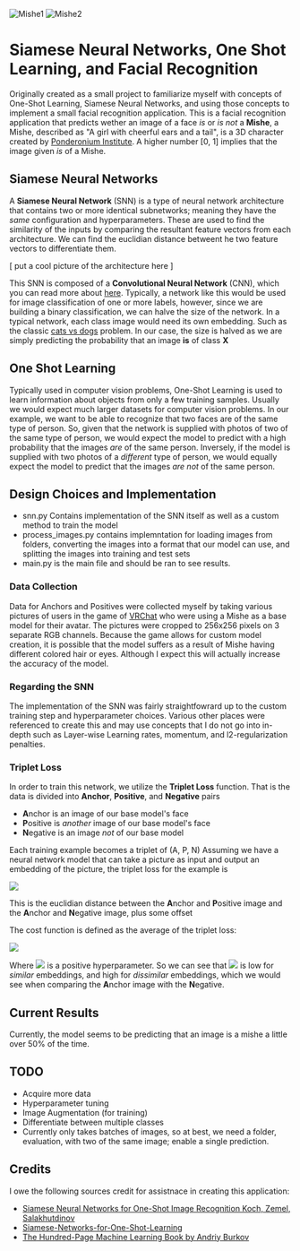 ![Mishe1](https://imgur.com/VV1FaoI.png) ![Mishe2](https://imgur.com/oxFJfKM.jpg)

# Siamese Neural Networks, One Shot Learning, and Facial Recognition

Originally created as a small project to familiarize myself with concepts of One-Shot Learning, Siamese Neural Networks, and using those concepts to implement a small facial recognition application.
This is a facial recognition application that predicts wether an image of a face _is_ or _is not_ a **Mishe**, a Mishe, described as "A girl with cheerful ears and a tail", is a 3D character created by [Ponderonium Institute](https://ponderogen.booth.pm/items/1256087).
A higher number [0, 1] implies that the image given _is_ of a Mishe.

## Siamese Neural Networks

A **Siamese Neural Network** (SNN) is a type of neural network architecture that contains two or more identical subnetworks; meaning they have the _same_ configuration and hyperparameters.
These are used to find the similarity of the inputs by comparing the resultant feature vectors from each architecture. We can find the euclidian distance betweent he two feature vectors to differentiate them.

[ put a cool picture of the architecture here ]

This SNN is composed of a **Convolutional Neural Network** (CNN), which you can read more about [here](https://en.wikipedia.org/wiki/Convolutional_neural_network). Typically, a network like this would be used for image classification of one or more labels, however, since we are building a binary classification, we can halve the size of the network.
In a typical network, each class image would need its own embedding. Such as the classic [cats vs dogs](https://towardsdatascience.com/image-classifier-cats-vs-dogs-with-convolutional-neural-networks-cnns-and-google-colabs-4e9af21ae7a8) problem.
In our case, the size is halved as we are simply predicting the probability that an image **is** of class **X**

## One Shot Learning

Typically used in computer vision problems, One-Shot Learning is used to learn information about objects from only a few training samples. Usually we would expect much larger datasets for computer vision problems.
In our example, we want to be able to recognize that two faces are of the same type of person. So, given that the network is supplied with photos of two of the same type of person, we would expect the model to predict with a high probability that the images _are_ of the same person. Inversely, if the model is supplied with two photos of a _different_ type of person, we would equally expect the model to predict that the images _are not_ of the same person.

## Design Choices and Implementation

- snn.py Contains implementation of the SNN itself as well as a custom method to train the model
- process_images.py contains implemntation for loading images from folders, converting the images into a format that our model can use, and splitting the images into training and test sets
- main.py is the main file and should be ran to see results.

### Data Collection

Data for Anchors and Positives were collected myself by taking various pictures of users in the game of [VRChat](https://hello.vrchat.com/) who were using a Mishe as a base model for their avatar. The pictures were cropped to 256x256 pixels on 3 separate RGB channels.
Because the game allows for custom model creation, it is possible that the model suffers as a result of Mishe having different colored hair or eyes. Although I expect this will actually increase the accuracy of the model.

### Regarding the SNN

The implementation of the SNN was fairly straightfowrard up to the custom training step and hyperparameter choices. Various other places were referenced to create this and may use concepts that I do not go into in-depth such as Layer-wise Learning rates, momentum, and l2-regularization penalties.

### Triplet Loss

In order to train this network, we utilize the **Triplet Loss** function. That is the data is divided into **Anchor**, **Positive**, and **Negative** pairs
- **A**nchor is an image of our base model's face
- **P**ositive is _another_ image of our base model's face
- **N**egative is an image _not_ of our base model

Each training example becomes a triplet of (A, P, N)
Assuming we have a neural network model that can take a picture as input and output an embedding of the picture, the triplet loss for the example is

<img src="https://render.githubusercontent.com/render/math?math=max(||f(A_i) - f(P_i)||^2 - ||f(A_i) - f(N_i)||^2 + \alpha, 0)">

This is the euclidian distance between the **A**nchor and **P**ositive image and the **A**nchor and **N**egative image, plus some offset


The cost function is defined as the average of the triplet loss:

<img src="https://render.githubusercontent.com/render/math?math=\frac{1}{N}\sum_{i=1}^{N} max(||f(A_i) - f(P_i)||^2 - ||f(A_i) - f(N_i)||^2 + \alpha, 0)">

Where <img src="https://render.githubusercontent.com/render/math?math=\alpha"> is a positive hyperparameter. So we can see that <img src="https://render.githubusercontent.com/render/math?math=||f(A_i) - f(P_i)||^2"> is low for _similar_ embeddings, and high for _dissimilar_ embeddings, which we would see when comparing the **A**nchor image with the **N**egative.

## Current Results

Currently, the model seems to be predicting that an image is a mishe a little over 50% of the time.

## TODO
- Acquire more data
- Hyperparameter tuning
- Image Augmentation (for training)
- Differentiate between multiple classes
- Currently only takes batches of images, so at best, we need a folder, evaluation, with two of the same image; enable a single prediction.

## Credits

I owe the following sources credit for assistnace in creating this application:

- [Siamese Neural Networks for One-Shot Image Recognition Koch, Zemel, Salakhutdinov](http://www.cs.cmu.edu/~rsalakhu/papers/oneshot1.pdf)
- [Siamese-Networks-for-One-Shot-Learning](https://github.com/tensorfreitas/Siamese-Networks-for-One-Shot-Learning)
- [The Hundred-Page Machine Learning Book by Andriy Burkov](http://themlbook.com/)

